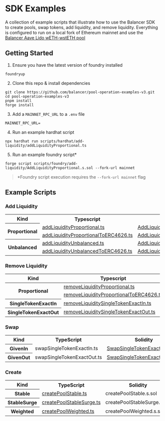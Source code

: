# SDK Examples

A collection of example scripts that illustrate how to use the Balancer SDK to create pools, swap tokens, add liquidity, and remove liquidity. Everything is configured to run on a local fork of Ethereum mainnet and use the [Balancer Aave Lido wETH-wstETH pool](https://balancer.fi/pools/ethereum/v3/0xc4ce391d82d164c166df9c8336ddf84206b2f812)

## Getting Started

1. Ensure you have the latest version of foundry installed

```
foundryup
```

2. Clone this repo & install dependencies

```
git clone https://github.com/balancer/pool-operation-examples-v3.git
cd pool-operation-examples-v3
pnpm install
forge install
```

3. Add a `MAINNET_RPC_URL` to a `.env` file

```
MAINNET_RPC_URL=
```

4. Run an example hardhat script

```
npx hardhat run scripts/hardhat/add-liquidity/addLiquidityProportional.ts
```

5. Run an example foundry script\*

```
forge script scripts/foundry/add-liquidity/AddLiquidityProportional.s.sol --fork-url mainnet
```

> \*Foundry script execution requires the `--fork-url mainnet` flag

## Example Scripts

### Add Liquidity

  <table>
    <tr>
      <th>Kind</th>
      <th>Typescript</th>
      <th>Solidity</th>
    </tr>
    <tr>
      <th rowspan="2">Proportional</th>
      <td><a href="scripts/hardhat/add-liquidity/addLiquidityProportional.ts">addLiquidityProportional.ts</a></td>
      <td><a href="scripts/foundry/add-liquidity/AddLiquidityProportional.s.sol">AddLiquidityProportional.s.sol</a></td>
    </tr>
    <tr>
      <td><a href="scripts/hardhat/add-liquidity/addLiquidityProportionalToERC4626.ts">addLiquidityProportionalToERC4626.ts</a></td>
      <td><a href="scripts/foundry/add-liquidity/AddLiquidityProportionalToERC4626.s.sol">AddLiquidityProportionalToERC4626.s.sol</a></td>
    </tr>
    <tr>
      <th rowspan="2">Unbalanced</th>
      <td><a href="scripts/hardhat/add-liquidity/addLiquidityUnbalanced.ts">addLiquidityUnbalanced.ts</a></td>
      <td><a href="scripts/foundry/add-liquidity/AddLiquidityUnbalanced.s.sol">AddLiquidityUnbalanced.s.sol</a></td>
    </tr>
    <tr>
      <td><a href="scripts/hardhat/add-liquidity/addLiquidityUnbalancedToERC4626.ts">addLiquidityUnbalancedToERC4626.ts</a></td>
      <td><a href="scripts/foundry/add-liquidity/addLiquidityUnbalancedToERC4626.s.sol">AddLiquidityUnbalancedToERC4626.s.sol</a></td>
    </tr>
  </table>

### Remove Liquidity

<table>
  <thead>
    <th>Kind</th>
    <th>Typescript</th>
    <th>Solidity</th>
  </thead>
  <tbody>
    <tr>
        <th rowspan="2">Proportional</th>
        <td><a href="scripts/hardhat/remove-liquidity/removeLiquidityProportional.ts">removeLiquidityProportional.ts</a></td>
        <td><a href="scripts/foundry/remove-liquidity/RemoveLiquidityProportional.s.sol">RemoveLiquidityProportional.s.sol</a></td>
    </tr>
    <tr>
        <td><a href="scripts/hardhat/remove-liquidity/removeLiquidityProportionalToERC4626.ts">removeLiquidityProportionalToERC4626.ts</a></td>
        <td><a href="scripts/foundry/remove-liquidity/RemoveLiquidityProportionalToERC4626.s.sol">RemoveLiquidityProportionalToERC4626.s.sol</a></td>
    </tr>
    <tr>
        <th>SingleTokenExactIn</th>
        <td><a href="scripts/hardhat/remove-liquidity/removeLiquiditySingleTokenExactIn.ts">removeLiquiditySingleTokenExactIn.ts</a></td>
        <td><a href="scripts/foundry/remove-liquidity/RemoveLiquiditySingleTokenExactIn.s.sol">RemoveLiquiditySingleTokenExactIn.s.sol</a></td>
    </tr>
        <tr>
        <th>SingleTokenExactOut</th>
        <td><a href="scripts/hardhat/remove-liquidity/removeLiquiditySingleTokenExactOut.ts">removeLiquiditySingleTokenExactOut.ts</a></td>
        <td><a href="scripts/foundry/remove-liquidity/RemoveLiquiditySingleTokenExactOut.s.sol">RemoveLiquiditySingleTokenExactOut.s.sol</a></td>
    </tr>

  </tbody>
</table>

### Swap

<table>
  <tr>
    <th>Kind</th>
    <th>TypeScript</th>
    <th>Solidity</th>
  </tr>
  <tr>
    <th>GivenIn</th>
    <td>swapSingleTokenExactIn.ts</td>
    <td><a href="scripts/foundry/swap/SwapSingleTokenExactIn.s.sol">SwapSingleTokenExactIn.s.sol</a></td>
  </tr>
  <tr>
    <th>GivenOut</th>
    <td>swapSingleTokenExactOut.ts</td>
    <td><a href="scripts/foundry/swap/SwapSingleTokenExactOut.s.sol">SwapSingleTokenExactOut.s.sol</a></td>
  </tr>
</table>

### Create

<table>
  <tr>
    <th>Kind</th>
    <th>TypeScript</th>
    <th>Solidity</th>
  </tr>
  <tr>
    <th>Stable</th>
    <td><a href="scripts/hardhat/create/createPoolStable.ts">createPoolStable.ts</a></td>
    <td>createPoolStable.s.sol</td>
  </tr>
  <tr>
    <th>StableSurge</th>
    <td><a href="scripts/hardhat/create/createPoolStableSurge.ts">createPoolStableSurge.ts</a></td>
    <td>createPoolStableSurge.s.sol</td>
  </tr>
    <tr>
    <th>Weighted</th>
    <td><a href="scripts/hardhat/create/createPoolWeighted.ts">createPoolWeighted.ts</a></td>
    <td>createPoolWeighted.s.sol</td>
  </tr>
</table>
